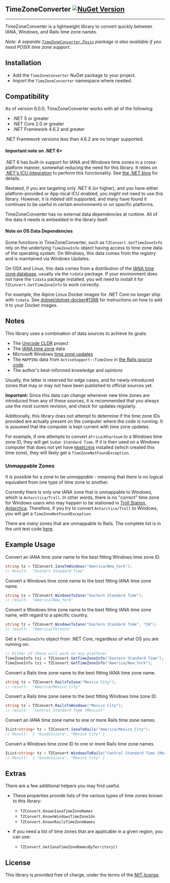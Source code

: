 ## TimeZoneConverter  [![NuGet Version](https://img.shields.io/nuget/v/TimeZoneConverter.svg?style=flat)](https://www.nuget.org/packages/TimeZoneConverter/)

--------------------------------

TimeZoneConverter is a lightweight library to convert quickly between IANA, Windows, and Rails time zone names.

*Note: A separate [`TimeZoneConverter.Posix`][1] package is also available if you need POSIX time zone support.*

## Installation

- Add the `TimeZoneConverter` NuGet package to your project.
- Import the `TimeZoneConverter` namespace where needed.

## Compatibility

As of version 6.0.0, TimeZoneConverter works with all of the following:

- .NET 5 or greater
- .NET Core 2.0 or greater
- .NET Framework 4.6.2 and greater

.NET Framework versions less than 4.6.2 are no longer supported.

#### Important note on .NET 6+

.NET 6 has built-in support for IANA and Windows time zones in a cross-platform manner, somewhat reducing the need for this library.
It relies on [.NET's ICU integration](https://docs.microsoft.com/dotnet/core/extensions/globalization-icu) to perform this functionality.
See [the .NET blog](https://devblogs.microsoft.com/dotnet/date-time-and-time-zone-enhancements-in-net-6/#time-zone-conversion-apis) for details.

Restated, if you are targeting only .NET 6 (or higher), and you have either platform-provided or App-local ICU enabled, you *might* not need to use this library.
However, it is indeed still supported, and many have found it continues to be useful in certain environments or on specific platforms.

TimeZoneConverter has no external data dependencies at runtime.  All of the data it needs is embedded in the library itself.

#### Note on OS Data Dependencies

Some functions in TimeZoneConverter, such as `TZConvert.GetTimeZoneInfo` rely on the underlying `TimeZoneInfo` object having access to
time zone data of the operating system.  On Windows, this data comes from the registry and is maintained via Windows Updates.

On OSX and Linux, this data comes from a distribution of the [IANA time zone database](https://www.iana.org/time-zones),  usually via the `tzdata` package.  If your environment does not have the `tzdata` package installed, you will need to install it for `TZConvert.GetTimeZoneInfo` to work correctly.

For example, the Alpine Linux Docker images for .NET Core no longer ship with `tzdata`.  See [dotnet/dotnet-docker#1366](https://github.com/dotnet/dotnet-docker/issues/1366) for instructions on how to add it to your Docker images.

## Notes

This library uses a combination of data sources to achieve its goals:

- The [Unicode CLDR][2] project
- The [IANA time zone][3] data
- Microsoft Windows [time zone updates][4]
- The `MAPPING` data from `ActiveSupport::TimeZone` in [the Rails source code][5].
- The author's best-informed knowledge and opinions

Usually, the latter is reserved for edge cases, and for newly-introduced zones that may
or may not have been published to official sources yet.

**Important:** Since this data can change whenever new time zones are introduced from any of these sources,
it is recommended that you always use the most current revision, and check for updates regularly.

Additionally, this library does not attempt to determine if the time zone IDs provided are actually present on the computer where the code is running.  It is assumed that the computer is kept current with time zone updates.

For example, if one attempts to convert `Africa/Khartoum` to a Windows time zone ID, they will get `Sudan Standard Time`.  If it is then used on a Windows computer that does not yet have [`KB4051956`][6] installed (which created this time zone), they will likely get a `TimeZoneNotFoundException`.

### Unmappable Zones

It is possible for a zone to be *unmappable* - meaning that there is no logical equivalent from one type of time zone to another.

Currently there is only one IANA zone that is unmappable to Windows, which is `Antarctica/Troll`.  In other words, there is no "correct" time zone for Windows users who may happen to be stationed in [Troll Station, Antarctica](https://en.wikipedia.org/wiki/Troll_(research_station)).  Therefore, if you try to convert `Antarctica/Troll` to Windows, you will get a `TimeZoneNotFoundException`.

There are *many* zones that are unmappable to Rails.  The complete list is in the unit test code [here](https://github.com/mattjohnsonpint/TimeZoneConverter/blob/main/test/TimeZoneConverter.Tests/IanaToRailsTests.cs).

## Example Usage

Convert an IANA time zone name to the best fitting Windows time zone ID.

```csharp
string tz = TZConvert.IanaToWindows("America/New_York");
// Result:  "Eastern Standard Time"
```

Convert a Windows time zone name to the best fitting IANA time zone name.

```csharp
string tz = TZConvert.WindowsToIana("Eastern Standard Time");
// result:  "America/New_York"
```

Convert a Windows time zone name to the best fitting IANA time zone name, with regard to a specific country.

```csharp
string tz = TZConvert.WindowsToIana("Eastern Standard Time", "CA");
// result:  "America/Toronto"
```

Get a `TimeZoneInfo` object from .NET Core, regardless of what OS you are running on:  

```csharp
// Either of these will work on any platform:
TimeZoneInfo tzi = TZConvert.GetTimeZoneInfo("Eastern Standard Time");
TimeZoneInfo tzi = TZConvert.GetTimeZoneInfo("America/New_York");
```

Convert a Rails time zone name to the best fitting IANA time zone name.

```csharp
string tz = TZConvert.RailsToIana("Mexico City");
// result:  "America/Mexico_City"
```

Convert a Rails time zone name to the best fitting Windows time zone ID.

```csharp
string tz = TZConvert.RailsToWindows("Mexico City");
// result:  "Central Standard Time (Mexico)"
```

Convert an IANA time zone name to one or more Rails time zone names.

```csharp
IList<string> tz = TZConvert.IanaToRails("America/Mexico_City");
// Result:  { "Guadalajara", "Mexico City" }
```

Convert a Windows time zone ID to one or more Rails time zone names.

```csharp
IList<string> tz = TZConvert.WindowsToRails("Central Standard Time (Mexico)");
// Result:  { "Guadalajara", "Mexico City" }
```

## Extras

There are a few additional helpers you may find useful.

- These properties provide lists of the various types of time zones known to this library:
  - `TZConvert.KnownIanaTimeZoneNames`
  - `TZConvert.KnownWindowsTimeZoneIds`
  - `TZConvert.KnownRailsTimeZoneNames`

- If you need a list of time zones that are applicable in a given region, you can use:
  - `TZConvert.GetIanaTimeZoneNamesByTerritory()`

## License

This library is provided free of charge, under the terms of the [MIT license][7].

[1]: https://github.com/mattjohnsonpint/TimeZoneConverter/blob/main/src/TimeZoneConverter
[2]: https://cldr.unicode.org
[3]: https://iana.org/time-zones
[4]: https://aka.ms/dstblog
[5]: https://github.com/rails/rails/blob/master/activesupport/lib/active_support/values/time_zone.rb
[6]: https://support.microsoft.com/help/4051956/time-zone-and-dst-changes-in-windows-for-northern-cyprus-sudan-and-ton
[7]: https://github.com/mattjohnsonpint/TimeZoneConverter/blob/main/LICENSE.txt
